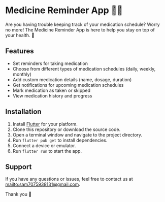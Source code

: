 # Medicine Reminder App 🏥💊

Are you having trouble keeping track of your medication schedule? Worry no more! The Medicine Reminder App is here to help you stay on top of your health. 🚀

## Features

- Set reminders for taking medication
- Choose from different types of medication schedules (daily, weekly, monthly)
- Add custom medication details (name, dosage, duration)
- Get notifications for upcoming medication schedules
- Mark medication as taken or skipped
- View medication history and progress

## Installation

1. Install [Flutter](https://flutter.dev/docs/get-started/install) for your platform.
2. Clone this repository or download the source code.
3. Open a terminal window and navigate to the project directory.
4. Run `flutter pub get` to install dependencies.
5. Connect a device or emulator.
6. Run `flutter run` to start the app.

## Support

If you have any questions or issues, feel free to contact us at [mailto:sam7075938131@gmail.com](mailto:sam7075938131@gmail.com). 

Thank you 🙏
